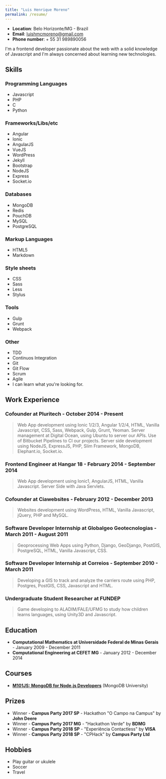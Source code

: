 ```yaml
---
title: "Luis Henrique Moreno"
permalink: /resume/
---
```


* **Location**: Belo Horizonte/MG - Brazil
* **Email**: luishmcmoreno@gmail.com
* **Phone number**: + 55 31 989890056

I'm a frontend developer passionate about the web with a solid knowledge of Javascript and I'm always concerned about learning new technologies.
## Skills

### Programming Languages

* Javascript
* PHP
* C
* Python

### Frameworks/Libs/etc

* Angular
* Ionic
* AngularJS
* VueJS
* WordPress
* Jekyll
* Bootstrap
* NodeJS
* Express
* Socket.io

### Databases

* MongoDB
* Redis
* PouchDB
* MySQL
* PostgreSQL

### Markup Languages

* HTML5
* Markdown

### Style sheets

* CSS
* Sass
* Less
* Stylus

### Tools

* Gulp
* Grunt
* Webpack

### Other

* TDD
* Continuos Integration
* Git
* Git Flow
* Scrum
* Agile
* I can learn what you're looking for.

## Work Experience

### Cofounder at Pluritech - October 2014 - Present

> Web App development using Ionic 1/2/3, Angular 1/2/4, HTML, Vanilla Javascript, CSS, Sass, Webpack, Gulp, Grunt, Yeoman. Server management at Digital Ocean, using Ubuntu to server our APIs. Use of Bitbucket Pipelines to CI our projects. Server side development using NodeJS, ExpressJS, PHP, Slim Framework, MongoDB, Elephant.io, Socket.io.


### Frontend Engineer at Hangar 18 - February 2014 - September 2014

> Web App development using Ionic1, AngularJS, HTML, Vanilla Javascript. Server Side with Java Servlets.

### Cofounder at Ciawebsites - February 2012 - December 2013

> Websites development using WordPress, HTML, Vanilla Javascript, jQuery, PHP and MySQL.

### Software Developer Internship at Globalgeo Geotecnologias - March 2011 - August 2011

> Geoprocessing Web Apps using Python, Django, GeoDjango, PostGIS, PostgreSQL, HTML, Vanilla Javascript, CSS.

### Software Developer Internship at Correios - September 2010 - March 2011

> Developing a GIS to track and analyze the carriers route using PHP, Postgres, PostGIS, CSS, Javascript and HTML.

### Undergraduate Student Researcher at FUNDEP

> Game developing to ALADIM/FALE/UFMG to study how children learns languages, using Unity3D and Javascript.

## Education

* **Computational Mathematics at Universidade Federal de Minas Gerais** - January 2009 - December 2011
* **Computational Engineering at CEFET MG** - January 2012 - December 2014

## Courses

* [**M101JS: MongoDB for Node.js Developers**](http://education.mongodb.com/downloads/certificates/f2a24b4f98764411b27c5f0e98e4ba00/Certificate.pdf?lipi=urn%3Ali%3Apage%3Ad_flagship3_profile_view_base%3Bl0kkm4bYSw2w3AFuk4Ha4w%3D%3D) (MongoDB University)

## Prizes

* Winner - **Campus Party 2017 SP** - Hackathon "O Campo na Campus" by **John Deere**
* Winner - **Campus Party 2017 MG** - "Hackathon Verde" by **BDMG**
* Winner - **Campus Party 2018 SP** - "Experiência Contactless" by **VISA**
* Winner - **Campus Party 2018 SP** - "CPHack" by **Campus Party Ltd**


## Hobbies

* Play guitar or ukulele
* Soccer
* Travel
